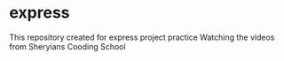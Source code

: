 # express
This repository created for express project practice 
Watching the videos from Sheryians Cooding School 
